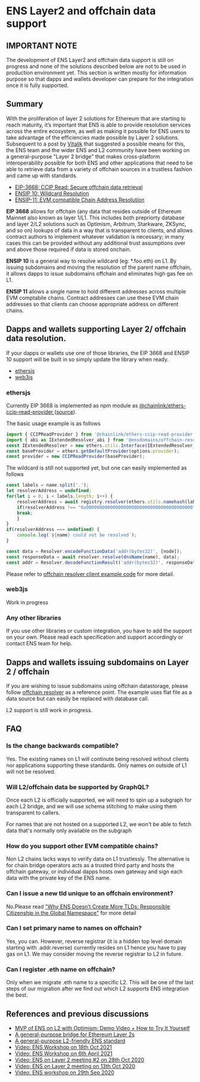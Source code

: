 # ENS Layer2 and offchain data support

## IMPORTANT NOTE

The development of ENS Layer2 and offchain data support is still on progress and none of the solutions described below are not to be used in production environment yet. This section is written mostly for information purpose so that dapps and wallets developer can prepare for the integration once it is fully supported.

## Summary

With the proliferation of layer 2 solutions for Ethereum that are starting to reach maturity, it’s important that ENS is able to provide resolution services across the entire ecosystem, as well as making it possible for ENS users to take advantage of the efficiencies made possible by Layer 2 solutions. Subsequent to a post by [Vitalik](https://ethereum-magicians.org/t/a-general-purpose-l2-friendly-ens-standard/4591) that suggested a possible means for this, the ENS team and the wider ENS and L2 community have been working on a general-purpose "Layer 2 bridge" that makes cross-platform interoperability possible for both ENS and other applications that need to be able to retrieve data from a variety of offchain sources in a trustless fashion and came up with standards.

- [EIP-3668: CCIP Read: Secure offchain data retrieval](https://eips.ethereum.org/EIPS/eip-3668)
- [ENSIP 10: Wildcard Resolution](ens-improvement-proposals/ensip-10-wildcard-resolution)
- [ENSIP-11: EVM compatible Chain Address Resolution](ens-improvement-proposals/ensip-11-evmchain-address-resolution.md)

**EIP 3668** allows for offchain (any data that resides outside of Ethereum Mainnet also known as layer 1/L1. This includes both prepriorty database and layer 2/L2 solutions such as Optimism, Arbitrum, Starkware, ZKSync, and so on) lookups of data in a way that is transparent to clients, and allows contract authors to implement whatever validation is necessary; in many cases this can be provided without any additional trust assumptions over and above those required if data is stored onchain.

**ENSIP 10** is a general way to resolve wildcard (eg: *.foo.eth) on L1. By issuing subdomains and moving the resolution of the parent name offchain, it allows dapps to issue subdomains offchain and eliminates high gas fee on L1.

**ENSIP 11** allows a single name to hold different addresses across multiple EVM comptabile chains. Contract addresses can use these EVM chain addresses so that clients can choose appropriate address on different chains.

## Dapps and wallets supporting Layer 2/ offchain data resolution.

If your dapps or wallets use one of those libraries, the EIP 3668 and ENSIP 10 support will be built in so simply update the library when ready.

- [ethersjs](https://github.com/ethers-io/ethers.js)
- [web3js](https://github.com/ethereum/web3.js)

### ethersjs

Currently EIP 3668 is implemented as npm module as [@chainlink/ethers-ccip-read-provider
](@chainlink/ethers-ccip-read-provider
)([source](https://github.com/smartcontractkit/ccip-read/tree/rewrite/packages/ethers-ccip-read-provider)).

The basic usage example is as follows

```js
import { CCIPReadProvider } from '@chainlink/ethers-ccip-read-provider';
import { abi as IExtendedResolver_abi } from '@ensdomains/offchain-resolver-contracts/artifacts/contracts/IExtendedResolver.sol/IExtendedResolver.json';
const IExtendedResolver = new ethers.utils.Interface(IExtendedResolver_abi);
const baseProvider = ethers.getDefaultProvider(options.provider);
const provider = new CCIPReadProvider(baseProvider);
```

The wildcard is still not supported yet, but one can easily implemented as follows

```js
const labels = name.split('.');
let resolverAddress = undefined;
for(let i = 0; i < labels.length; i++) {
    resolverAddress = await registry.resolver(ethers.utils.namehash(labels.slice(i).join('.')));
    if(resolverAddress !== "0x0000000000000000000000000000000000000000") {
    break;
    }
}
if(resolverAddress === undefined) {
    console.log(`${name} could not be resolved`);
}

const data = Resolver.encodeFunctionData('addr(bytes32)', [node]);
const responseData = await resolver.resolve(dnsName(name), data);
const addr = Resolver.decodeFunctionResult('addr(bytes32)', responseData);
```

Please refer to [offchain resolver client example code](https://github.com/ensdomains/offchain-resolver/blob/main/packages/client/src/index.ts#L46) for more detail.

### web3js

Work in progress

### Any other libraries

If you use other libraries or custom integration, you have to add the support on your own. Please read each specification and support accordingly or contact ENS team for help.

## Dapps and wallets issuing subdomains on Layer 2 / offchain

If you are wishing to issue subdomains using offchain datastorage, please follow [offchain resolver](https://github.com/ensdomains/offchain-resolver) as a reference point. The example uses flat file as a data source but can easily be replaced with database call.

L2 support is still work in progress.

## FAQ

### Is the change backwards compatible?

Yes. The existing names on L1 will continute being resolved without clients nor applications supporting these standards. Only names on outside of L1 will not be resolved.

### Will L2/offchain data be supported by GraphQL?

Once each L2 is officially supported, we will need to spin up a subgraph for each L2 bridge, and we will use schema stitching to make using them transparent to callers.

For names that are not hosted on a supported L2, we won't be able to fetch data that's normally only available on the subgraph

### How do you support other EVM compatible chains?

Non L2 chains lacks ways to verify data on L1 trustlessly. The alternative is for chain bridge operators acts as a trusted third party and hosts the offchain gateway, or individual dapps hosts own gateway and sign each data with the private key of the ENS name.

### Can I issue a new tld unique to an offchain environment?

No.Please read ["Why ENS Doesn’t Create More TLDs: Responsible Citizenship in the Global Namespace"](https://medium.com/the-ethereum-name-service/why-ens-doesnt-create-more-tlds-responsible-citizenship-in-the-global-namespace-7e66658fe2b1) for more detail

### Can I set primary name to names on offchain?

Yes, you can. However, reverse registrar (it is a hidden top level domain starting with .addr.reverse) currently resides on L1 hence you have to pay gas on L1. We may consider moving the reverse registrar to L2 in future.

### Can I register .eth name on offchain?

Only when we migrate .eth name to a specific L2. This will be one of the last steps of our migration after we find out which L2 supports ENS integration the best.

## References and previous discussions

- [MVP of ENS on L2 with Optimism: Demo Video + How to Try It Yourself](https://medium.com/the-ethereum-name-service/mvp-of-ens-on-l2-with-optimism-demo-video-how-to-try-it-yourself-b44c390cbd67)
- [A general-purpose bridge for Ethereum Layer 2s](https://medium.com/the-ethereum-name-service/a-general-purpose-bridge-for-ethereum-layer-2s-e28810ec1d88)
- [A general-purpose L2-friendly ENS standard](https://ethereum-magicians.org/t/a-general-purpose-l2-friendly-ens-standard/4591)
- [Video: ENS Workshop on 18th Oct 2021 ](https://www.youtube.com/watch?v=L9N7U_bNmOU)
- [Video: ENS Workshop on 6th April 2021](https://www.youtube.com/watch?v=9DdL7AQgXTM)
- [Video: ENS on Layer 2 meeting #2 on 28th Oct 2020](https://www.youtube.com/watch?v=QwEiAedSNYI)
- [Video: ENS on Layer 2 meeting on 13th Oct 2020](https://www.youtube.com/watch?v=vloI0VT8DXE)
- [Video: ENS workshop on 29th Sep 2020](https://www.youtube.com/watch?v=65z_j4n8mTk&t=2s)
